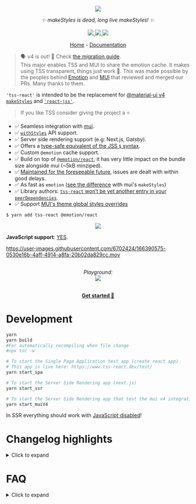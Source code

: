 <p align="center">
    <img src="https://user-images.githubusercontent.com/6702424/109334865-8f85bf00-7861-11eb-90ab-da36f9afe1b6.png">  
</p>
<p align="center">
    <i>✨ makeStyles is dead, long live makeStyles! ✨</i>
    <br>
    <br>
    <a href="https://github.com/garronej/tss-react/actions">
      <img src="https://github.com/garronej/tss-react/workflows/ci/badge.svg?branch=main">
    </a>
    <a href="https://www.npmjs.com/package/tss-react">
      <img src="https://img.shields.io/npm/dm/tss-react">
    </a>
    <a href="https://github.com/garronej/tss-react/blob/main/LICENSE">
      <img src="https://img.shields.io/npm/l/tss-react">
    </a>
</p>
<p align="center">
  <a href="https://www.tss-react.dev">Home</a>
   - 
  <a href="https://docs.tss-react.dev">Documentation</a>
</p>

> 🗣 v4 is out! 🎉 Check [the migration guide](https://docs.tss-react.dev/update-to-v4).  
> This major enables TSS and MUI to share the emotion cache. It makes using TSS transparent, things just work 🥳.
> This was made possible by the peoples behind [Emotion](https://github.com/emotion-js/emotion/pull/2441) and [MUI](https://github.com/mui/material-ui/pull/33205)
> that reviewed and merged our PRs. Many thanks to them.  

`'tss-react'` is intended to be the replacement for
[@material-ui v4 `makeStyles`](https://material-ui.com/styles/basics/#hook-api) and [`'react-jss'`](https://cssinjs.org/react-jss/?v=v10.9.0).

> If you like TSS consider giving the project a ⭐️

-   ✅ Seamless integration with [mui](https://mui.com).
-   ✅ [`withStyles`](https://v4.mui.com/styles/api/#withstyles-styles-options-higher-order-component) API support.
-   ✅ Server side rendering support (e.g: Next.js, Gatsby).
-   ✅ Offers a [type-safe equivalent of the JSS `$` syntax](https://docs.tss-react.dev/nested-selectors).
-   ✅ Custom `@emotion` cache support.
-   ✅ Build on top of [`@emotion/react`](https://emotion.sh/docs/@emotion/react), it has very little impact on the bundle size alongside mui (~5kB minziped).
-   ✅ [Maintained for the foreseeable future](https://github.com/mui-org/material-ui/issues/28463#issuecomment-923085976), issues are dealt with within good delays.
-   ✅ As fast as `emotion` ([see the difference](https://stackoverflow.com/questions/68383046/is-there-a-performance-difference-between-the-sx-prop-and-the-makestyles-functio)
    with mui's `makeStyles`)
-   ✅ Library authors: [`tss-react` won’t be yet another entry in your `peerDependencies`](https://docs.tss-react.dev/publish-a-module-that-uses-tss).
-   ✅ Support [MUI's theme global styles overrides](https://docs.tss-react.dev/mui-theme-styleoverrides)

```bash
$ yarn add tss-react @emotion/react
```

<p align="center">
    <img src="https://user-images.githubusercontent.com/6702424/134704429-83b2760d-0b4d-42e8-9c9a-f287a3353c13.gif">
</p>

**JavaScript support**: [YES](https://github.com/garronej/tss-react/issues/28).

https://user-images.githubusercontent.com/6702424/166390575-0530e16b-4aff-4914-a8fa-20b02da829cc.mov

<p align="center">
    <br/>
    <i>Playground:</i><br>
    <a href='https://stackblitz.com/edit/tss-react?file=Hello.tsx'>
        <img src="https://user-images.githubusercontent.com/6702424/109010505-214dca80-76b0-11eb-885e-2e5ef7ade821.png">
    </a>
</p>

<p align="center">
    <br/>
    <a href="https://docs.tss-react.dev/setup"><b>Get started 🚀</b></a>
</p>

# Development

```bash
yarn
yarn build
#For automatically recompiling when file change
#npx tsc -w

# To start the Single Page Application test app (create react app)
# This app is live here: https://www.tss-react.dev/test/
yarn start_spa

# To start the Server Side Rendering app (next.js)
yarn start_ssr

# To start the Server Side Rendering app that test the mui v4 integration.
yarn start_muiV4
```

In SSR everything should work with [JavaScript disabled](https://developer.chrome.com/docs/devtools/javascript/disable/)!

# Changelog highlights

<details>
    <summary>Click to expand</summary>

## v3.7.1

-   Retrocompatibility with React 16. [Ref](https://github.com/garronej/tss-react/issues/95)

## v3.3.1

-   I.E is **almost** supported out of the box (See note at the end of [this sections](#nested-selectors---syntax-))

## Breaking changes in v3

-   New API for [nested selectors](#nested-selectors--syntax-). We no longer use `createRef()`.
-   [`label` have been renamed `name`](#naming-the-stylesheets-useful-for-debugging) for helping the migration from [the old mui API](https://mui.com/styles/api/#makestyles-styles-options-hook).
</details>

# FAQ

<details>
  <summary>Click to expand</summary>

## Why this instead of [the hook API](https://material-ui.com/styles/basics/#hook-api) of Material UI v4?

First of all because `makeStyle` is deprecated in `@material-ui` v5 but also
because it has some major flaws. Let's consider this example:

```tsx
import { makeStyles, createStyles } from "@material-ui/core/styles";

type Props = {
    color: "red" | "blue";
};

const useStyles = makeStyles(theme =>
    createStyles<"root" | "label", { color: "red" | "blue" }>({
        "root": {
            "backgroundColor": theme.palette.primary.main,
        },
        "label": ({ color }) => ({
            color,
        }),
    }),
);

function MyComponent(props: Props) {
    const classes = useStyles(props);

    return (
        <div className={classes.root}>
            <span className={classes.label}>Hello World</span>
        </div>
    );
}
```

Two pain points:

-   Because TypeScript doesn't support [partial argument inference](https://github.com/microsoft/TypeScript/issues/26242),
    we have to explicitly enumerate the classes name as an union type `"root" | "label"`.
-   We shouldn't have to import [`createStyles`](https://material-ui.com/styles/api/#createstyles-styles-styles) to get correct typings.

Let's now compare with `tss-react`

```tsx
import { makeStyles } from "./makeStyles";

type Props = {
    color: "red" | "blue";
};

const { useStyles } = makeStyles<{ color: "red" | "blue" }>()(
    (theme, { color }) => ({
        "root": {
            "backgroundColor": theme.palette.primary.main,
        },
        "label": { color },
    }),
);

function MyComponent(props: Props) {
    const { classes } = useStyles(props);

    return (
        <div className={classes.root}>
            <span className={classes.label}>Hello World</span>
        </div>
    );
}
```

Benefits:

-   Less verbose, same type safety.
-   You don't need to remember how things are supposed to be named, just let intellisense guide you.

Besides, the hook api of `material-ui`, have other problems:

-   One major bug: [see issue](https://github.com/mui-org/material-ui/issues/24513#issue-790027173)
-   `JSS` has poor performances compared to `emotion` [source](https://github.com/mui-org/material-ui/issues/22342#issue-684407575)

## Why this instead of Styled component ?

See [this issue](https://github.com/mui-org/material-ui/issues/22342#issuecomment-764495033)

## Compile error `TS1023`

If you get this error:

```log
node_modules/tss-react/index.d.ts:18:10 - error TS1023: An index signature parameter type must be either 'string' or 'number'.

18         [mediaQuery: `@media${string}`]: { [RuleName_1 in keyof ClassNameByRuleName]?: import("./types").CSSObject | undefined; };
            ~~~~~~~~~~
```

it means that you need to update TypeScript to a version >= 4.4.  
If you can't use `import { } from "tss-react/compat";` instead of `import { } from "tss-react"`.  
Only `withStyles()` will have slightly inferior type inference.

</details>

